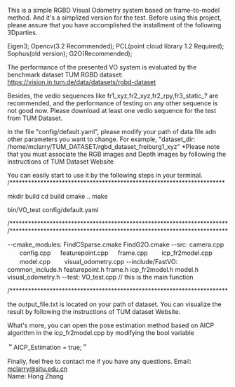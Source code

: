 This is a simple RGBD Visual Odometry system based on frame-to-model method. And it's a simplized version for the test. Before using this project, please assure that you have accomplished the installment of the following 3Dparties.
  
  Eigen3; 
  Opencv(3.2 Recommended);
  PCL(point cloud library 1.2 Required);
  Sophus(old version);
  G2O(Recommended);

The performance of the presented VO system is evaluated by the benchmark dataset 
TUM RGBD dataset: https://vision.in.tum.de/data/datasets/rgbd-dataset 

Besides, the vedio sequences like 
fr1_xyz,fr2_xyz,fr2_rpy,fr3_static_? are recommended, and the performance of testing on any other sequence is not good now. Please download at least one vedio sequence for the test from TUM Dataset.

In the file "config/default.yaml", please modify your path of data file adn other parameters you want to change. For example, "dataset_dir: /home/mclarry/TUM_DATASET/rgbd_dataset_freiburg1_xyz" *Please note that you must associate the RGB images and Depth images by following the instructions of TUM Dataset Website

You can easily start to use it by the following steps in your terminal. 
/********************************************************************** 

mkdir build
cd build
cmake .. 
make

bin/VO_test config/default.yaml

/*********************************************************************** 
/*********************************************************************** 

--cmake_modules:
    FindCSparse.cmake 
    FindG2O.cmake 
--src:
    camera.cpp 
　　config.cpp
 　 featurepoint.cpp
 　 frame.cpp 
　　icp_fr2model.cpp 
　　model.cpp 
　　visual_odometry.cpp 
--include/FastVO: 
    common_include.h
    featurepoint.h 
    frame.h 
    icp_fr2model.h 
    model.h 
    visual_odometry.h 
--test: 
      VO_test.cpp                               // this is the main function 
      
  /***********************************************************************

the output_file.txt is located on your path of dataset. You can visualize the result by following the instructions of TUM dataset Website.

What's more, you can open the pose estimation method based on AICP algorithm in the icp_fr2model.cpp by modifying the bool variable 

＂AICP_Estimation = true;＂

Finally, feel free to contact me if you have any questions.
Email: mclarry@sjtu.edu.cn	
Name: Hong Zhang
